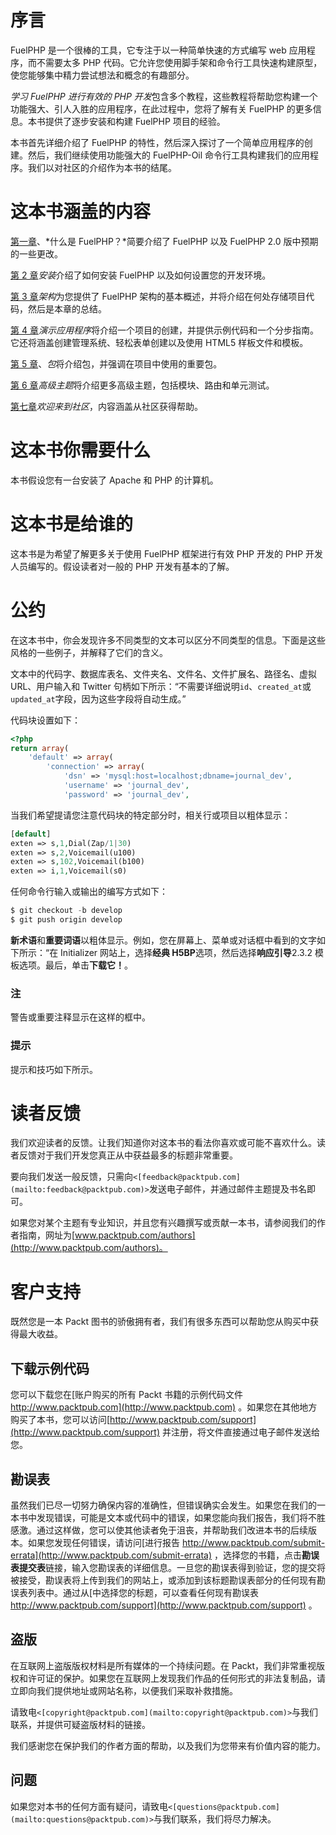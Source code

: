 # 序言

FuelPHP 是一个很棒的工具，它专注于以一种简单快速的方式编写 web 应用程序，而不需要太多 PHP 代码。它允许您使用脚手架和命令行工具快速构建原型，使您能够集中精力尝试想法和概念的有趣部分。

*学习 FuelPHP 进行有效的 PHP 开发*包含多个教程，这些教程将帮助您构建一个功能强大、引人入胜的应用程序，在此过程中，您将了解有关 FuelPHP 的更多信息。本书提供了逐步安装和构建 FuelPHP 项目的经验。

本书首先详细介绍了 FuelPHP 的特性，然后深入探讨了一个简单应用程序的创建。然后，我们继续使用功能强大的 FuelPHP-Oil 命令行工具构建我们的应用程序。我们以对社区的介绍作为本书的结尾。

# 这本书涵盖的内容

[第一章](1.html "Chapter 1. What is FuelPHP?")、*什么是 FuelPHP？*简要介绍了 FuelPHP 以及 FuelPHP 2.0 版中预期的一些更改。

[第 2 章](2.html "Chapter 2. Installation")*安装*介绍了如何安装 FuelPHP 以及如何设置您的开发环境。

[第 3 章](3.html "Chapter 3. The Architecture")*架构*为您提供了 FuelPHP 架构的基本概述，并将介绍在何处存储项目代码，然后是本章的总结。

[第 4 章](4.html "Chapter 4. Demo Application")*演示应用程序*将介绍一个项目的创建，并提供示例代码和一个分步指南。它还将涵盖创建管理系统、轻松表单创建以及使用 HTML5 样板文件和模板。

[第 5 章](5.html "Chapter 5. Packages")、*包*将介绍包，并强调在项目中使用的重要包。

[第 6 章](6.html "Chapter 6. Advanced Topics")*高级主题*将介绍更多高级主题，包括模块、路由和单元测试。

[第七章](7.html "Chapter 7. Welcome to the Community")*欢迎来到社区*，内容涵盖从社区获得帮助。

# 这本书你需要什么

本书假设您有一台安装了 Apache 和 PHP 的计算机。

# 这本书是给谁的

这本书是为希望了解更多关于使用 FuelPHP 框架进行有效 PHP 开发的 PHP 开发人员编写的。假设读者对一般的 PHP 开发有基本的了解。

# 公约

在这本书中，你会发现许多不同类型的文本可以区分不同类型的信息。下面是这些风格的一些例子，并解释了它们的含义。

文本中的代码字、数据库表名、文件夹名、文件名、文件扩展名、路径名、虚拟 URL、用户输入和 Twitter 句柄如下所示：“不需要详细说明`id`、`created_at`或`updated_at`字段，因为这些字段将自动生成。”

代码块设置如下：

```php
<?php
return array(
    'default' => array(
        'connection' => array(
            'dsn' => 'mysql:host=localhost;dbname=journal_dev',
            'username' => 'journal_dev',
            'password' => 'journal_dev',
```

当我们希望提请您注意代码块的特定部分时，相关行或项目以粗体显示：

```php
[default]
exten => s,1,Dial(Zap/1|30)
exten => s,2,Voicemail(u100)
exten => s,102,Voicemail(b100)
exten => i,1,Voicemail(s0)
```

任何命令行输入或输出的编写方式如下：

```php
$ git checkout -b develop
$ git push origin develop

```

**新术语**和**重要词语**以粗体显示。例如，您在屏幕上、菜单或对话框中看到的文字如下所示：“在 Initializer 网站上，选择**经典 H5BP**选项，然后选择**响应引导**2.3.2 模板选项。最后，单击**下载它！**。

### 注

警告或重要注释显示在这样的框中。

### 提示

提示和技巧如下所示。

# 读者反馈

我们欢迎读者的反馈。让我们知道你对这本书的看法你喜欢或可能不喜欢什么。读者反馈对于我们开发您真正从中获益最多的标题非常重要。

要向我们发送一般反馈，只需向`<[feedback@packtpub.com](mailto:feedback@packtpub.com)>`发送电子邮件，并通过邮件主题提及书名即可。

如果您对某个主题有专业知识，并且您有兴趣撰写或贡献一本书，请参阅我们的作者指南，网址为[www.packtpub.com/authors](http://www.packtpub.com/authors)。

# 客户支持

既然您是一本 Packt 图书的骄傲拥有者，我们有很多东西可以帮助您从购买中获得最大收益。

## 下载示例代码

您可以下载您在[账户购买的所有 Packt 书籍的示例代码文件 http://www.packtpub.com](http://www.packtpub.com) 。如果您在其他地方购买了本书，您可以访问[http://www.packtpub.com/support](http://www.packtpub.com/support) 并注册，将文件直接通过电子邮件发送给您。

## 勘误表

虽然我们已尽一切努力确保内容的准确性，但错误确实会发生。如果您在我们的一本书中发现错误，可能是文本或代码中的错误，如果您能向我们报告，我们将不胜感激。通过这样做，您可以使其他读者免于沮丧，并帮助我们改进本书的后续版本。如果您发现任何错误，请访问[进行报告 http://www.packtpub.com/submit-errata](http://www.packtpub.com/submit-errata) ，选择您的书籍，点击**勘误表提交表**链接，输入您勘误表的详细信息。一旦您的勘误表得到验证，您的提交将被接受，勘误表将上传到我们的网站上，或添加到该标题勘误表部分的任何现有勘误表列表中。通过从[中选择您的标题，可以查看任何现有勘误表 http://www.packtpub.com/support](http://www.packtpub.com/support) 。

## 盗版

在互联网上盗版版权材料是所有媒体的一个持续问题。在 Packt，我们非常重视版权和许可证的保护。如果您在互联网上发现我们作品的任何形式的非法复制品，请立即向我们提供地址或网站名称，以便我们采取补救措施。

请致电`<[copyright@packtpub.com](mailto:copyright@packtpub.com)>`与我们联系，并提供可疑盗版材料的链接。

我们感谢您在保护我们的作者方面的帮助，以及我们为您带来有价值内容的能力。

## 问题

如果您对本书的任何方面有疑问，请致电`<[questions@packtpub.com](mailto:questions@packtpub.com)>`与我们联系，我们将尽力解决。
